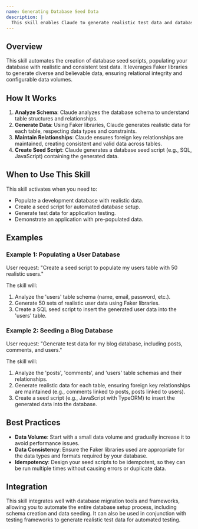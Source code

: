 ```yaml
---
name: Generating Database Seed Data
description: |
  This skill enables Claude to generate realistic test data and database seed scripts for development and testing environments. It uses Faker libraries to create realistic data, maintains relational integrity, and allows configurable data volumes. Use this skill when you need to quickly populate a database with sample data for development, testing, or demonstration purposes. The skill is triggered by phrases like "seed database", "generate test data", "create seed script", or "populate database with realistic data".
---
```


## Overview

This skill automates the creation of database seed scripts, populating your database with realistic and consistent test data. It leverages Faker libraries to generate diverse and believable data, ensuring relational integrity and configurable data volumes.

## How It Works

1. **Analyze Schema**: Claude analyzes the database schema to understand table structures and relationships.
2. **Generate Data**: Using Faker libraries, Claude generates realistic data for each table, respecting data types and constraints.
3. **Maintain Relationships**: Claude ensures foreign key relationships are maintained, creating consistent and valid data across tables.
4. **Create Seed Script**: Claude generates a database seed script (e.g., SQL, JavaScript) containing the generated data.

## When to Use This Skill

This skill activates when you need to:
- Populate a development database with realistic data.
- Create a seed script for automated database setup.
- Generate test data for application testing.
- Demonstrate an application with pre-populated data.

## Examples

### Example 1: Populating a User Database

User request: "Create a seed script to populate my users table with 50 realistic users."

The skill will:
1. Analyze the 'users' table schema (name, email, password, etc.).
2. Generate 50 sets of realistic user data using Faker libraries.
3. Create a SQL seed script to insert the generated user data into the 'users' table.

### Example 2: Seeding a Blog Database

User request: "Generate test data for my blog database, including posts, comments, and users."

The skill will:
1. Analyze the 'posts', 'comments', and 'users' table schemas and their relationships.
2. Generate realistic data for each table, ensuring foreign key relationships are maintained (e.g., comments linked to posts, posts linked to users).
3. Create a seed script (e.g., JavaScript with TypeORM) to insert the generated data into the database.

## Best Practices

- **Data Volume**: Start with a small data volume and gradually increase it to avoid performance issues.
- **Data Consistency**: Ensure the Faker libraries used are appropriate for the data types and formats required by your database.
- **Idempotency**: Design your seed scripts to be idempotent, so they can be run multiple times without causing errors or duplicate data.

## Integration

This skill integrates well with database migration tools and frameworks, allowing you to automate the entire database setup process, including schema creation and data seeding. It can also be used in conjunction with testing frameworks to generate realistic test data for automated testing.